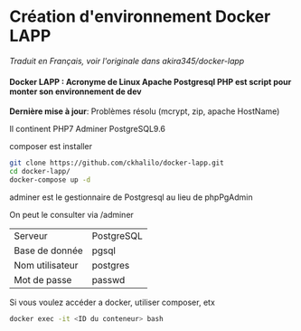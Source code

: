 Création d'environnement Docker LAPP
====
*Traduit en Français, voir l'originale dans akira345/docker-lapp*

#### Docker LAPP : Acronyme de Linux Apache Postgresql PHP est script pour monter son environnement de dev

__Dernière mise à jour__: Problèmes résolu (mcrypt, zip, apache HostName)


Il continent PHP7 Adminer PostgreSQL9.6

composer est installer 

```bash
git clone https://github.com/ckhalilo/docker-lapp.git
cd docker-lapp/
docker-compose up -d
```

adminer est le gestionnaire de Postgresql au lieu de phpPgAdmin

On peut le consulter via /adminer

|    |    |
|---------|---------|
|Serveur|PostgreSQL|
|Base de donnée|pgsql|
|Nom utilisateur|postgres|
|Mot de passe|passwd|

Si vous voulez accéder a docker, utiliser composer, etx

```bash
docker exec -it <ID du conteneur> bash
```

